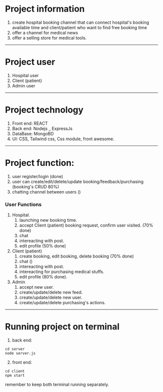 # Project information
1. create hospital booking channel that can connect hospital's booking available time and client/patient who want to find free booking time
2. offer a channel for medical news 
3. offer a selling store for medical tools. 
---
# Project user

1. Hospital user 
2. Client (patient)
3. Admin user
---
# Project technology
1. Front end: REACT 
2. Back end: Nodejs _ ExpressJs
3. DataBase: MongoBD
4. UI: CSS, Tailwind css, Css module, front awesome. 
---
# Project function: 
1. user register/login (done)
2. user can create/edit/delete/update booking/feedback/purchasing  (booking's CRUD 80%)
3. chatting channel between users ()

### User Functions
1. Hospital. 
    1. launching new booking time. 
    2. accept Client (patient) booking request, confirm user visited. (70% done)
    3. chat 
    4. intereacting with post.
    5. edit profile (50% done)
2. Client (patient)
    1. create booking, edit booking, delete booking (70% done)
    2. chat ()
    3. intereacting with post.
    4. intereacting for purchasing medical stuffs. 
    5. edit profile (80% done).
3. Admin 
    1. accept new user. 
    2. create/update/delete new feed. 
    3. create/update/delete new user.
    4. create/update/delete purchasing's actions.
---
# Running project on terminal

1. back end:
``` 
cd server 
node server.js

```

2. front end:

``` 
cd client 
npm start 
```
remember to keep both terminal running separately.

